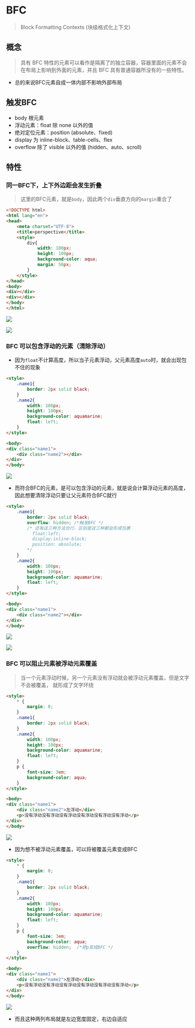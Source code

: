# BFC

> Block Formatting Contexts (块级格式化上下文)

## 概念

> 具有 BFC 特性的元素可以看作是隔离了的独立容器，容器里面的元素不会在布局上影响到外面的元素，并且 BFC 具有普通容器所没有的一些特性。

-   总的来说BFC元素自成一体内部不影响外部布局

## 触发BFC

-   body 根元素
-   浮动元素：float 除 none 以外的值
-   绝对定位元素：position (absolute、fixed)
-   display 为 inline-block、table-cells、flex
-   overflow 除了 visible 以外的值 (hidden、auto、scroll)

## 特性

### 同一BFC下，上下外边距会发生折叠

> 这里的BFC元素，就是`body`，因此两个`div`垂直方向的`margin`重合了

```html
<!DOCTYPE html>
<html lang="en">
<head>
    <meta charset="UTF-8">
    <title>perspective</title>
    <style>
        div{
            width: 100px;
            height: 100px;
            background-color: aqua;
            margin: 50px;
        }
    </style>
</head>
<body>
<div></div>
<div></div>
</body>
</html>
```

![](file/image_Gpru9vQHOK.png)

![](file/image_SPqU1yyVwd.png)

### **BFC 可以包含浮动的元素（清除浮动）**

-   因为`float`不计算高度，所以当子元素浮动，父元素高度`auto`时，就会出现包不住的现象

```html
<style>
    .name1{
        border: 2px solid black;
    }
    .name2{
        width: 100px;
        height: 100px;
        background-color: aquamarine;
        float: left;
    }
</style>

<body>
<div class="name1">
    <div class="name2"></div>
</div>
</body>
```

![](file/image_GuLDT7dWlc.png)

-   而符合BFC的元素，是可以包含浮动的元素，就是说会计算浮动元素的高度，因此想要清除浮动只要让父元素符合BFC就行

```html
<style>
    .name1{
        border: 2px solid black;
        overflow: hidden; /*触发BFC */
        /* 还有这三种方法也行，区别是这三种都会形成包裹
          float:left;
          display:inline-block;
          position: absolute;
        */
    }
    .name2{
        width: 100px;
        height: 100px;
        background-color: aquamarine;
        float: left;
    }
</style>

<body>
<div class="name1">
    <div class="name2"></div>
</div>
</body>
```

![](file/image_HfQx48zqid.png)

![](file/image__O4CbbTYws.png)

### **BFC 可以阻止元素被浮动元素覆盖**

> 当一个元素浮动时候，另一个元素没有浮动就会被浮动元素覆盖，但是文字不会被覆盖， 就形成了文字环绕

```html
<style>
    * {
        margin: 0;
    }
    .name1{
        border: 2px solid black;
    }
    .name2{
        width: 100px;
        height: 100px;
        background-color: aquamarine;
        float: left;
    }
    p {
        font-size: 3em;
        background-color: aqua;
    }
</style>

<body>
<div class="name1">
    <div class="name2">左浮动</div>
    <p>没有浮动没有浮动没有浮动没有浮动没有浮动没有浮动</p>
</div>
</body>
```

![](file/image_3dk5PGR7Ft.png)

-   因为想不被浮动元素覆盖，可以将被覆盖元素变成BFC

```html
<style>
    * {
        margin: 0;
    }
    .name1{
        border: 2px solid black;
    }
    .name2{
        width: 100px;
        height: 100px;
        background-color: aquamarine;
        float: left;
    }
    p {
        font-size: 3em;
        background-color: aqua;
        overflow: hidden;  /*把p变成BFC */
    }
</style>

<body>
<div class="name1">
    <div class="name2">左浮动</div>
    <p>没有浮动没有浮动没有浮动没有浮动没有浮动没有浮动</p>
</div>
</body>
```

![](file/image_AVlr-AoCXR.png)

-   而且这种两列布局就是左边宽度固定，右边自适应
